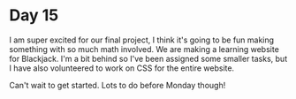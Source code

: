 Day 15
======

I am super excited for our final project, I think it's going to be fun making something with so much math involved.
We are making a learning website for Blackjack. I'm a bit behind so I've been assigned some smaller tasks, but I have also volunteered to work on CSS for the entire website.

Can't wait to get started. Lots to do before Monday though!
